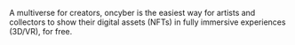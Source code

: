 A multiverse for creators, oncyber is the easiest way for artists and collectors to show their digital assets (NFTs) in fully immersive experiences (3D/VR), for free.